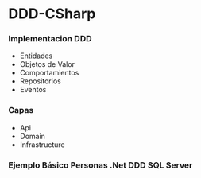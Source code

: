 # DDD-CSharp
### Implementacion DDD
- Entidades
- Objetos de Valor
- Comportamientos
- Repositorios
- Eventos

### Capas
- Api
- Domain
- Infrastructure

### Ejemplo Básico Personas .Net DDD SQL Server
